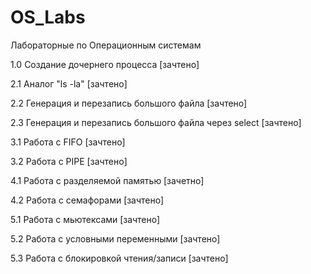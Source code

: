 # OS_Labs

Лабораторные по Операционным системам 

1.0 Создание дочернего процесса [зачтено]

2.1 Аналог "ls -la" [зачтено]

2.2 Генерация и перезапись большого файла [зачтено]

2.3 Генерация и перезапись большого файла через select [зачтено]

3.1 Работа с FIFO [зачтено]

3.2 Работа с PIPE [зачтено]

4.1 Работа с разделяемой памятью [зачетно]

4.2 Работа с семафорами [зачтено]

5.1 Работа с мьютексами [зачтено]

5.2 Работа с условными переменными [зачтено]

5.3 Работа с блокировкой чтения/записи [зачтено]
